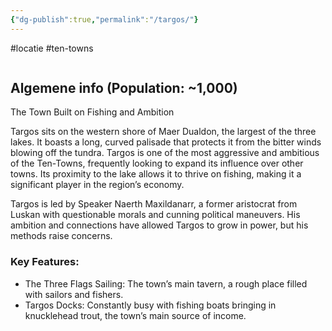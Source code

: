```yaml
---
{"dg-publish":true,"permalink":"/targos/"}
---
```


#locatie #ten-towns 
```table-of-contents
```
## Algemene info (Population: ~1,000)

The Town Built on Fishing and Ambition

Targos sits on the western shore of Maer Dualdon, the largest of the three lakes. It boasts a long, curved palisade that protects it from the bitter winds blowing off the tundra. Targos is one of the most aggressive and ambitious of the Ten-Towns, frequently looking to expand its influence over other towns. Its proximity to the lake allows it to thrive on fishing, making it a significant player in the region’s economy.

Targos is led by Speaker Naerth Maxildanarr, a former aristocrat from Luskan with questionable morals and cunning political maneuvers. His ambition and connections have allowed Targos to grow in power, but his methods raise concerns.

### Key Features:

- The Three Flags Sailing: The town’s main tavern, a rough place filled with sailors and fishers.
- Targos Docks: Constantly busy with fishing boats bringing in knucklehead trout, the town’s main source of income.